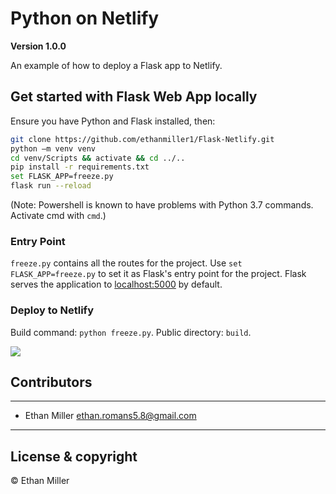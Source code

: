# Python on Netlify

**Version 1.0.0**

An example of how to deploy a Flask app to Netlify.

## Get started with Flask Web App locally

Ensure you have Python and Flask installed, then:

``` bash
git clone https://github.com/ethanmiller1/Flask-Netlify.git
python –m venv venv
cd venv/Scripts && activate && cd ../..
pip install -r requirements.txt
set FLASK_APP=freeze.py
flask run --reload
```

(Note: Powershell is known to have problems with Python 3.7 commands. Activate cmd with `cmd`.)

### Entry Point

`freeze.py` contains all the routes for the project. Use `set FLASK_APP=freeze.py` to set it as Flask's entry point for the project. Flask serves the application to [localhost:5000](localhost:5000 "Port 5000") by default.

### Deploy to Netlify

Build command: `python freeze.py`.
Public directory: `build`.

![](https://miro.medium.com/max/700/1*kPMjcU3kUaoJ9DmamhlcRA.png)

## Contributors

---

- Ethan Miller <ethan.romans5.8@gmail.com>

---

## License & copyright

© Ethan Miller